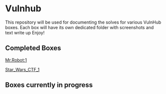 # Vulnhub
This repository will be used for documenting the solves for various VulnHub boxes.
Each box will have its own dedicated folder with screenshots and text write up
Enjoy!


## Completed Boxes
[Mr.Robot:1](https://www.vulnhub.com/entry/mr-robot-1,151/)

[Star_Wars_CTF_1](https://www.vulnhub.com/entry/star-wars-ctf-1,528/)

## Boxes currently in progress


